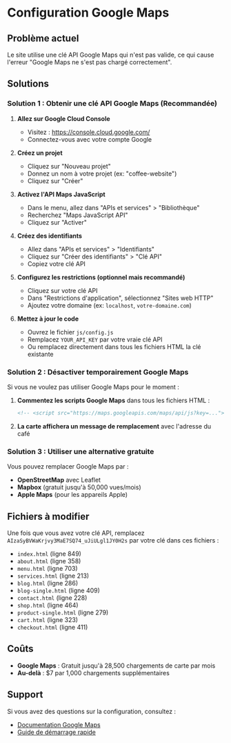 # Configuration Google Maps

## Problème actuel
Le site utilise une clé API Google Maps qui n'est pas valide, ce qui cause l'erreur "Google Maps ne s'est pas chargé correctement".

## Solutions

### Solution 1 : Obtenir une clé API Google Maps (Recommandée)

1. **Allez sur Google Cloud Console**
   - Visitez : https://console.cloud.google.com/
   - Connectez-vous avec votre compte Google

2. **Créez un projet**
   - Cliquez sur "Nouveau projet"
   - Donnez un nom à votre projet (ex: "coffee-website")
   - Cliquez sur "Créer"

3. **Activez l'API Maps JavaScript**
   - Dans le menu, allez dans "APIs et services" > "Bibliothèque"
   - Recherchez "Maps JavaScript API"
   - Cliquez sur "Activer"

4. **Créez des identifiants**
   - Allez dans "APIs et services" > "Identifiants"
   - Cliquez sur "Créer des identifiants" > "Clé API"
   - Copiez votre clé API

5. **Configurez les restrictions (optionnel mais recommandé)**
   - Cliquez sur votre clé API
   - Dans "Restrictions d'application", sélectionnez "Sites web HTTP"
   - Ajoutez votre domaine (ex: `localhost`, `votre-domaine.com`)

6. **Mettez à jour le code**
   - Ouvrez le fichier `js/config.js`
   - Remplacez `YOUR_API_KEY` par votre vraie clé API
   - Ou remplacez directement dans tous les fichiers HTML la clé existante

### Solution 2 : Désactiver temporairement Google Maps

Si vous ne voulez pas utiliser Google Maps pour le moment :

1. **Commentez les scripts Google Maps** dans tous les fichiers HTML :
   ```html
   <!-- <script src="https://maps.googleapis.com/maps/api/js?key=..."></script> -->
   ```

2. **La carte affichera un message de remplacement** avec l'adresse du café

### Solution 3 : Utiliser une alternative gratuite

Vous pouvez remplacer Google Maps par :
- **OpenStreetMap** avec Leaflet
- **Mapbox** (gratuit jusqu'à 50,000 vues/mois)
- **Apple Maps** (pour les appareils Apple)

## Fichiers à modifier

Une fois que vous avez votre clé API, remplacez `AIzaSyBVWaKrjvy3MaE7SQ74_uJiULgl1JY0H2s` par votre clé dans ces fichiers :

- `index.html` (ligne 849)
- `about.html` (ligne 358)
- `menu.html` (ligne 703)
- `services.html` (ligne 213)
- `blog.html` (ligne 286)
- `blog-single.html` (ligne 409)
- `contact.html` (ligne 228)
- `shop.html` (ligne 464)
- `product-single.html` (ligne 279)
- `cart.html` (ligne 323)
- `checkout.html` (ligne 411)

## Coûts

- **Google Maps** : Gratuit jusqu'à 28,500 chargements de carte par mois
- **Au-delà** : $7 par 1,000 chargements supplémentaires

## Support

Si vous avez des questions sur la configuration, consultez :
- [Documentation Google Maps](https://developers.google.com/maps/documentation/javascript)
- [Guide de démarrage rapide](https://developers.google.com/maps/documentation/javascript/quickstart)

